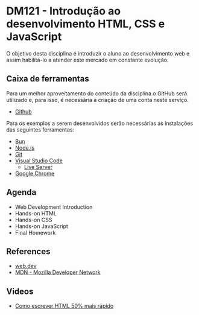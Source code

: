 # DM121 - Introdução ao desenvolvimento HTML, CSS e JavaScript

O objetivo desta disciplina é introduzir o aluno ao desenvolvimento web e assim habilitá-lo a atender este mercado em constante evolução.


## Caixa de ferramentas

Para um melhor aproveitamento do conteúdo da disciplina o GitHub será utilizado e, para isso, é necessária a criação de uma conta neste serviço.

- [Github](https://github.com/)

Para os exemplos a serem desenvolvidos serão necessárias as instalações das seguintes ferramentas:

- [Bun](https://bun.sh/)
- [Node.js](https://nodejs.org/en/)
- [Git](http://git-scm.com/)
- [Visual Studio Code](https://code.visualstudio.com/)
  - [Live Server](https://marketplace.visualstudio.com/items?itemName=ritwickdey.LiveServer)
- [Google Chrome](https://www.google.com/chrome/browser/desktop/index.html3)

## Agenda

- Web Development Introduction
- Hands-on HTML
- Hands-on CSS
- Hands-on JavaScript
- Final Homework

## References

- [web.dev](https://web.dev/)
- [MDN - Mozilla Developer Network](https://developer.mozilla.org/)

## Videos

- [Como escrever HTML 50% mais rápido](https://www.youtube.com/watch?v=8jLfTDn3_TM)

